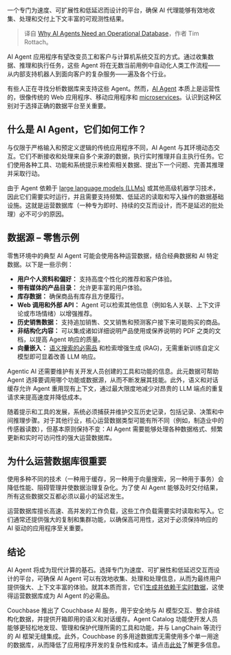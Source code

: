 
<!--
title: 为什么AI Agent需要一个运营数据库
cover: https://cdn.thenewstack.io/media/2025/02/4041ef62-ai.jpg
-->

一个专门为速度、可扩展性和低延迟而设计的平台，确保 AI 代理能够有效地收集、处理和交付上下文丰富的可观测性结果。

> 译自 [Why AI Agents Need an Operational Database](https://thenewstack.io/why-ai-agents-need-an-operational-database/)，作者 Tim Rottach。

AI Agent 应用程序有望改变员工和客户与计算机系统交互的方式。通过收集数据、推理和执行任务，这些 Agent 将在无数当前用例中自动化人类工作流程——从内部支持机器人到面向客户的复杂服务——遍及各个行业。

有些人正在寻找分析数据库来支持这些 Agent。然而，[AI Agent](https://thenewstack.io/ai-agents-a-comprehensive-introduction-for-developers/) 本质上是运营性的，很像传统的 Web 应用程序、移动应用程序和 [microservices](https://thenewstack.io/microservices/)。认识到这种区别对于选择正确的数据平台至关重要。

## 什么是 AI Agent，它们如何工作？

与仅限于严格输入和预定义逻辑的传统应用程序不同，AI Agent 与其环境动态交互。它们不断接收和处理来自多个来源的数据，执行实时推理并自主执行任务。它们使用各种工具、功能和系统提示来检索相关数据、提出下一个问题、完善其推理并采取行动。

由于 Agent 依赖于 [large language models (LLMs)](https://roadmap.sh/guides/introduction-to-llms) 或其他高级机器学习技术，因此它们需要实时运行，并且需要支持频繁、低延迟的读取和写入操作的数据基础设施。这就是运营数据库（一种专为即时、持续的交互而设计，而不是延迟的批处理）必不可少的原因。

## 数据源 – 零售示例

零售环境中的典型 AI Agent 可能会使用各种运营数据，结合经典数据和 AI 特定数据。以下是一些示例：

*   **用户个人资料和偏好：** 支持高度个性化的推荐和客户体验。
*   **带有媒体的产品目录：** 允许更丰富的用户体验。
*   **库存数据：** 确保商品有库存且方便履行。
*   **Web 调用和外部 API：** Agent 可以检索其他信息（例如名人关联、上下文评论或市场情绪）以增强推荐。
*   **历史销售数据：** 支持追加销售、交叉销售和预测客户接下来可能购买的商品。
*   **非结构化内容：** 可以集成诸如详细说明产品使用或保养说明的 PDF 之类的文档，以提高 Agent 响应的质量。
*   **向量嵌入：** [语义搜索的必需品](https://thenewstack.io/the-future-of-search-is-vector/) 和检索增强生成 (RAG)，无需重新训练自定义模型即可显着改善 LLM 响应。

Agentic AI 还需要维护有关开发人员创建的工具和功能的信息。此元数据可帮助 Agent 选择要调用哪个功能或数据源，从而不断发展其技能。此外，语义和对话缓存允许 Agent 重用现有上下文，通过最大限度地减少对昂贵的 LLM 端点的重复请求来提高速度并降低成本。

随着提示和工具的发展，系统必须捕获并维护交互历史记录，包括记录、决策和中间推理步骤。对于其他行业，核心运营数据类型可能有所不同（例如，制造业中的传感器读数），但基本原则保持不变：AI Agent 需要能够处理各种数据格式、频繁更新和实时可访问性的强大运营数据库。

## 为什么运营数据库很重要

使用多种不同的技术（一种用于缓存，另一种用于向量搜索，另一种用于事务）会降低性能、阻碍管理并使数据治理复杂化。为了使 AI Agent 能够及时交付结果，所有这些数据交互都必须以最小的延迟发生。

运营数据库擅长高速、高并发的工作负载，这些工作负载需要实时读取和写入。它们通常还提供强大的复制和集群功能，以确保高可用性，这对于必须保持响应的 AI 驱动的应用程序至关重要。

## 结论

AI Agent 将成为现代计算的基石。选择专门为速度、可扩展性和低延迟交互而设计的平台，可确保 AI Agent 可以有效地收集、处理和处理信息，从而为最终用户提供强大、上下文丰富的体验。就其本质而言，它们[生成并依赖于实时数据](https://thenewstack.io/using-real-time-data-to-unify-generative-and-predictive-ai/)，这使得运营数据库成为 AI Agent 的必需品。

Couchbase 推出了 Couchbase AI 服务，用于安全地与 AI 模型交互、整合非结构化数据，并提供开箱即用的语义和对话缓存。Agent Catalog 功能使开发人员能够更轻松地发现、管理和保护代理所需的工具和功能，并与 LangChain 等流行的 AI 框架无缝集成。此外，Couchbase 的多用途数据库无需使用多个单一用途的数据库，从而降低了应用程序开发的复杂性和成本。请点击[此处](https://www.couchbase.com/products/ai-services/)了解更多信息。
